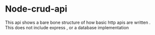 # Node-crud-api
This api shows a bare bone structure of how basic http apis are written . This does not include express , or a database implementation 

